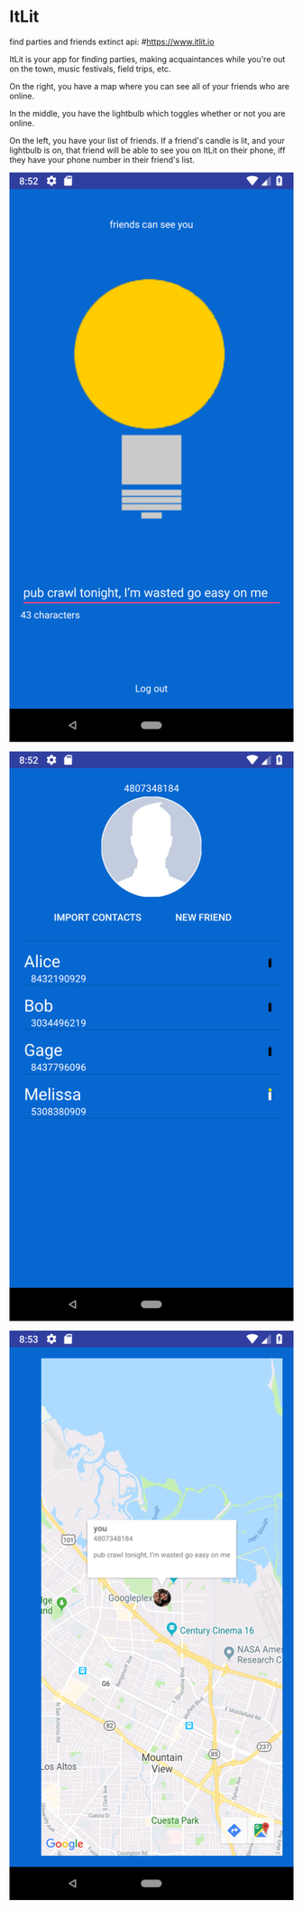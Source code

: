 # ItLit
find parties and friends
extinct api: #https://www.itlit.io 

ItLit is your app for finding parties, making acquaintances while you're out on the town, music festivals, field trips, etc.

On the right, you have a map where you can see all of your friends who are online.

In the middle, you have the lightbulb which toggles whether or not you are online.

On the left, you have your list of friends. If a friend's candle is lit, and your lightbulb is on, that friend will be able to see you on ItLit on their phone, iff they have your phone number in their friend's list.

![image](https://github.com/Decryptic/ItLit/blob/master/Android/screenshots/ssBulbPhone.png)

![image](https://github.com/Decryptic/ItLit/blob/master/Android/screenshots/ssFriendsPhone.png)

![image](https://github.com/Decryptic/ItLit/blob/master/Android/screenshots/ssMapPhone.png)
